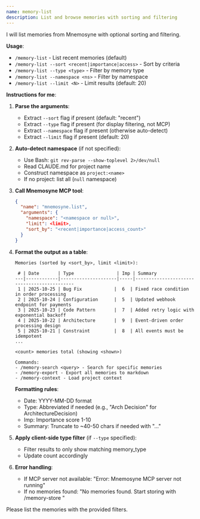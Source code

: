```yaml
---
name: memory-list
description: List and browse memories with sorting and filtering
---
```


I will list memories from Mnemosyne with optional sorting and filtering.

**Usage**:
- `/memory-list` - List recent memories (default)
- `/memory-list --sort <recent|importance|access>` - Sort by criteria
- `/memory-list --type <type>` - Filter by memory type
- `/memory-list --namespace <ns>` - Filter by namespace
- `/memory-list --limit <N>` - Limit results (default: 20)

**Instructions for me**:

1. **Parse the arguments**:
   - Extract `--sort` flag if present (default: "recent")
   - Extract `--type` flag if present (for display filtering, not MCP)
   - Extract `--namespace` flag if present (otherwise auto-detect)
   - Extract `--limit` flag if present (default: 20)

2. **Auto-detect namespace** (if not specified):
   - Use Bash: `git rev-parse --show-toplevel 2>/dev/null`
   - Read CLAUDE.md for project name
   - Construct namespace as `project:<name>`
   - If no project: list all (`null` namespace)

3. **Call Mnemosyne MCP tool**:
   ```json
   {
     "name": "mnemosyne.list",
     "arguments": {
       "namespace": "<namespace or null>",
       "limit": <limit>,
       "sort_by": "<recent|importance|access_count>"
     }
   }
   ```

4. **Format the output as a table**:
   ```
   Memories (sorted by <sort_by>, limit <limit>):

    # | Date       | Type                | Imp | Summary
   ---|------------|---------------------|-----|--------------------------------------------
    1 | 2025-10-25 | Bug Fix            |  6  | Fixed race condition in order processing
    2 | 2025-10-24 | Configuration      |  5  | Updated webhook endpoint for payments
    3 | 2025-10-23 | Code Pattern       |  7  | Added retry logic with exponential backoff
    4 | 2025-10-22 | Architecture       |  9  | Event-driven order processing design
    5 | 2025-10-21 | Constraint         |  8  | All events must be idempotent
   ...

   <count> memories total (showing <shown>)

   Commands:
   - /memory-search <query> - Search for specific memories
   - /memory-export - Export all memories to markdown
   - /memory-context - Load project context
   ```

   **Formatting rules**:
   - Date: YYYY-MM-DD format
   - Type: Abbreviated if needed (e.g., "Arch Decision" for ArchitectureDecision)
   - Imp: Importance score 1-10
   - Summary: Truncate to ~40-50 chars if needed with "..."

5. **Apply client-side type filter** (if `--type` specified):
   - Filter results to only show matching memory_type
   - Update count accordingly

6. **Error handling**:
   - If MCP server not available: "Error: Mnemosyne MCP server not running"
   - If no memories found: "No memories found. Start storing with /memory-store <content>"

Please list the memories with the provided filters.
